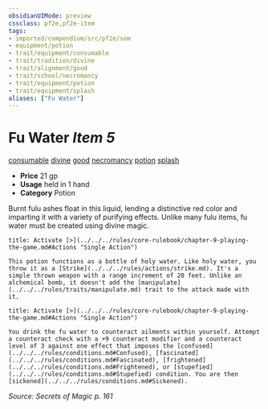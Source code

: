 ```yaml
---
obsidianUIMode: preview
cssclass: pf2e,pf2e-item
tags:
- imported/compendium/src/pf2e/som
- equipment/potion
- trait/equipment/consumable
- trait/tradition/divine
- trait/alignment/good
- trait/school/necromancy
- trait/equipment/potion
- trait/equipment/splash
aliases: ["Fu Water"]
---
```

# Fu Water *Item 5*  
[consumable](consumable.md)  [divine](divine.md)  [good](good.md)  [necromancy](necromancy.md)  [potion](potion.md)  [splash](splash.md)  

- **Price** 21 gp
- **Usage** held in 1 hand
- **Category** Potion

Burnt fulu ashes float in this liquid, lending a distinctive red color and imparting it with a variety of purifying effects. Unlike many fulu items, fu water must be created using divine magic.

```ad-embed-ability
title: Activate [>](../../../rules/core-rulebook/chapter-9-playing-the-game.md#Actions "Single Action")

This potion functions as a bottle of holy water. Like holy water, you throw it as a [Strike](../../../rules/actions/strike.md). It's a simple thrown weapon with a range increment of 20 feet. Unlike an alchemical bomb, it doesn't add the [manipulate](../../../rules/traits/manipulate.md) trait to the attack made with it.
```

```ad-embed-ability
title: Activate [>](../../../rules/core-rulebook/chapter-9-playing-the-game.md#Actions "Single Action")

You drink the fu water to counteract ailments within yourself. Attempt a counteract check with a +9 counteract modifier and a counteract level of 3 against one effect that imposes the [confused](../../../rules/conditions.md#Confused), [fascinated](../../../rules/conditions.md#Fascinated), [frightened](../../../rules/conditions.md#Frightened), or [stupefied](../../../rules/conditions.md#Stupefied) condition. You are then [sickened](../../../rules/conditions.md#Sickened).
```

*Source: Secrets of Magic p. 161*
